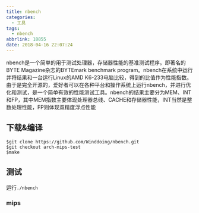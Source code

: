 ```yaml
---
title: nbench
categories:
  - 工具
tags:
  - nbench
abbrlink: 18855
date: 2018-04-16 22:07:24
---
```


 nbench是一个简单的用于测试处理器，存储器性能的基准测试程序。即著名的BYTE Magazine杂志的BYTEmark benchmark program。nbench在系统中运行并将结果和一台运行Linux的AMD K6-233电脑比较，得到的比值作为性能指数。由于是完全开源的，爱好者可以在各种平台和操作系统上运行nbench，并进行优化和测试，是一个简单有效的性能测试工具。nbench的结果主要分为MEM、INT和FP，其中MEM指数主要体现处理器总线、CACHE和存储器性能，INT当然是整数处理性能，FP则体现双精度浮点性能

<!--more-->

## 下载&编译

```
$git clone https://github.com/Winddoing/nbench.git
$git checkout arch-mips-test
$make
```

## 测试

运行`./nbench`

### mips
